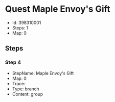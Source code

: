 # Quest Maple Envoy's Gift

- Id: 398310001
- Steps: 1
- Map: 0

## Steps

### Step 4
- StepName:  Maple Envoy's Gift
- Map:  0
- Trace:  
- Type:  branch
- Content:  group


